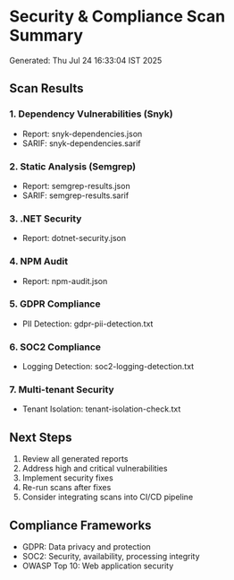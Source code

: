 # Security & Compliance Scan Summary
Generated: Thu Jul 24 16:33:04 IST 2025

## Scan Results

### 1. Dependency Vulnerabilities (Snyk)
- Report: snyk-dependencies.json
- SARIF: snyk-dependencies.sarif

### 2. Static Analysis (Semgrep)
- Report: semgrep-results.json
- SARIF: semgrep-results.sarif

### 3. .NET Security
- Report: dotnet-security.json

### 4. NPM Audit
- Report: npm-audit.json

### 5. GDPR Compliance
- PII Detection: gdpr-pii-detection.txt

### 6. SOC2 Compliance
- Logging Detection: soc2-logging-detection.txt

### 7. Multi-tenant Security
- Tenant Isolation: tenant-isolation-check.txt

## Next Steps
1. Review all generated reports
2. Address high and critical vulnerabilities
3. Implement security fixes
4. Re-run scans after fixes
5. Consider integrating scans into CI/CD pipeline

## Compliance Frameworks
- GDPR: Data privacy and protection
- SOC2: Security, availability, processing integrity
- OWASP Top 10: Web application security
